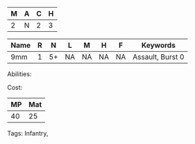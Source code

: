 
| M   | A   | C   | H   |
| --- | --- | --- | --- |
| 2   | N   | 2   | 3   |

| Name | R   | N   | L   | M   | H   | F   | Keywords         |
| ---- | --- | --- | --- | --- | --- | --- | ---------------- |
| 9mm  | 1   | 5+  | NA  | NA  | NA  | NA  | Assault, Burst 0 |

Abilities:



Cost:

| MP  | Mat |
| --- | --- |
| 40  | 25  |


Tags:
Infantry, 